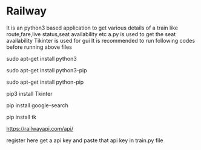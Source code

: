 # Railway
It is an python3 based application to get various details of a train like route,fare,live status,seat availability etc
a.py is used to get the seat availability 
Tikinter is used for gui
It is recommended to run following codes before running above files 

sudo apt-get install python3

sudo apt-get install python3-pip

sudo apt-get install python-pip

pip3 install Tkinter

pip install google-search

pip install tk

https://railwayapi.com/api/

register here get a api key and  paste that api key in train.py file 

